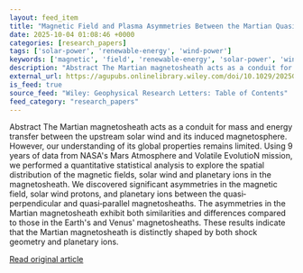 ```yaml
---
layout: feed_item
title: "Magnetic Field and Plasma Asymmetries Between the Martian Quasi‐Perpendicular and Quasi‐Parallel Magnetosheaths"
date: 2025-10-04 01:08:46 +0000
categories: [research_papers]
tags: ['solar-power', 'renewable-energy', 'wind-power']
keywords: ['magnetic', 'field', 'renewable-energy', 'solar-power', 'wind-power', 'plasma']
description: "Abstract The Martian magnetosheath acts as a conduit for mass and energy transfer between the upstream solar wind and its induced magnetosphere"
external_url: https://agupubs.onlinelibrary.wiley.com/doi/10.1029/2025GL118172?af=R
is_feed: true
source_feed: "Wiley: Geophysical Research Letters: Table of Contents"
feed_category: "research_papers"
---
```


Abstract The Martian magnetosheath acts as a conduit for mass and energy transfer between the upstream solar wind and its induced magnetosphere. However, our understanding of its global properties remains limited. Using 9 years of data from NASA's Mars Atmosphere and Volatile EvolutioN mission, we performed a quantitative statistical analysis to explore the spatial distribution of the magnetic fields, solar wind and planetary ions in the magnetosheath. We discovered significant asymmetries in the magnetic field, solar wind protons, and planetary ions between the quasi‐perpendicular and quasi‐parallel magnetosheaths. The asymmetries in the Martian magnetosheath exhibit both similarities and differences compared to those in the Earth's and Venus' magnetosheaths. These results indicate that the Martian magnetosheath is distinctly shaped by both shock geometry and planetary ions.

[Read original article](https://agupubs.onlinelibrary.wiley.com/doi/10.1029/2025GL118172?af=R)
